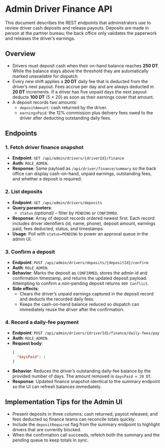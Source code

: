# Admin Driver Finance API

This document describes the REST endpoints that administrators use to review driver cash deposits and release payouts. Deposits
are made in person at the partner bureau; the back office only validates the paperwork and releases the driver’s earnings.

## Overview
- Drivers must deposit cash when their on-hand balance reaches **250 DT**. While the balance stays above the threshold they are automatically marked unavailable for dispatch.
- Every new shift applies a **20 DT** daily fee that is deducted from the driver’s next payout. Fees accrue per day and are
  always deducted in **20 DT** increments. If a driver has five unpaid days the next payout deducts **100 DT** (5 × 20) as soon
  as their earnings cover that amount.
- A deposit records two amounts:
  - `depositAmount`: cash returned by the driver.
  - `earningsPaid`: the 12% commission plus delivery fees owed to the driver after deducting outstanding daily fees.

## Endpoints

### 1. Fetch driver finance snapshot
- **Endpoint**: `GET /api/admin/drivers/{driverId}/finance`
- **Auth**: `ROLE_ADMIN`.
- **Response**: Same payload as `/api/driver/finance/summary` so the back office can display cash-on-hand, unpaid earnings, outstanding fees, and whether a deposit is required.

### 2. List deposits
- **Endpoint**: `GET /api/admin/drivers/deposits`
- **Query parameters**:
  - `status` *(optional)* – filter by `PENDING` or `CONFIRMED`.
- **Response**: Array of deposit records ordered newest first. Each record includes driver identifiers (id, name, phone), deposit amount, earnings paid, fees deducted, status, and timestamps.
- **Usage**: Poll with `status=PENDING` to power an approval queue in the admin UI.

### 3. Confirm a deposit
- **Endpoint**: `POST /api/admin/drivers/deposits/{depositId}/confirm`
- **Auth**: `ROLE_ADMIN`.
- **Behavior**: Marks the deposit as `CONFIRMED`, stores the admin id and confirmation timestamp, and returns the updated deposit payload. Attempting to confirm a non-pending deposit returns `409 Conflict`.
- **Side effects**:
  - Clears the driver’s unpaid earnings captured in the deposit record and deducts the recorded daily fees.
  - Keeps the cash-on-hand balance reduced so dispatch can immediately reuse the driver after the confirmation.

### 4. Record a daily-fee payment
- **Endpoint**: `POST /api/admin/drivers/{driverId}/finance/daily-fees/pay`
- **Auth**: `ROLE_ADMIN`.
- **Request body**:
  ```json
  {
    "daysPaid": 1
  }
  ```
- **Behavior**: Reduces the driver’s outstanding daily-fee balance by the provided number of days. The amount removed is `daysPaid × 20 DT`.
- **Response**: Updated finance snapshot identical to the summary endpoint so the UI can refresh balances immediately.

## Implementation Tips for the Admin UI
- Present deposits in three columns: cash returned, payout released, and fees deducted so finance teams can reconcile totals quickly.
- Include the `depositRequired` flag from the summary endpoint to highlight drivers that are currently blocked.
- When the confirmation call succeeds, refetch both the summary and the pending queue to keep totals in sync.

